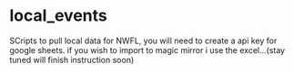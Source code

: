 # local_events
SCripts to pull local data for NWFL, you will need to create a api key for google sheets.  if you wish to import to magic mirror i use the excel...(stay tuned will finish instruction soon)
